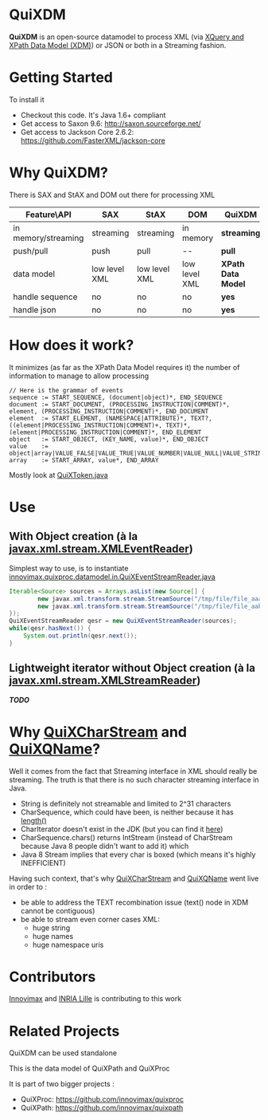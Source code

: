# QuiXDM
**QuiXDM** is an open-source datamodel to process XML (via [XQuery and XPath Data Model (XDM)](http://www.w3.org/TR/xpath-datamodel/)) or JSON or both in a Streaming fashion.

# Getting Started

To install it
*  Checkout this code. It's Java 1.6+ compliant
*  Get access to Saxon 9.6: http://saxon.sourceforge.net/
*  Get access to Jackson Core 2.6.2: https://github.com/FasterXML/jackson-core 

# Why QuiXDM?
There is SAX and StAX and DOM out there for processing XML

 Feature\API | SAX | StAX | DOM | **QuiXDM**
------|-----|------|-----|-------
in memory/streaming | streaming | streaming | in memory | **streaming**
push/pull | push | pull | -- | **pull**
data model | low level XML | low level XML | low level XML | **XPath Data Model**
handle sequence | no | no | no | **yes**
handle json | no | no | no | **yes**

# How does it work?
It minimizes (as far as the XPath Data Model requires it) the number of information to manage to allow processing
```ANTLR
// Here is the grammar of events
sequence := START_SEQUENCE, (document|object)*, END_SEQUENCE
document := START_DOCUMENT, (PROCESSING_INSTRUCTION|COMMENT)*, element, (PROCESSING_INSTRUCTION|COMMENT)*, END_DOCUMENT
element  := START_ELEMENT, (NAMESPACE|ATTRIBUTE)*, TEXT?, ((element|PROCESSING_INSTRUCTION|COMMENT)+, TEXT)*, (element|PROCESSING_INSTRUCTION|COMMENT)*, END_ELEMENT
object   := START_OBJECT, (KEY_NAME, value)*, END_OBJECT
value    := object|array|VALUE_FALSE|VALUE_TRUE|VALUE_NUMBER|VALUE_NULL|VALUE_STRING
array    := START_ARRAY, value*, END_ARRAY
```
Mostly look at [QuiXToken.java](https://github.com/innovimax/quixdm/blob/master/main/innovimax/quixproc/datamodel/QuiXToken.java)

# Use
## With Object creation (à la [javax.xml.stream.XMLEventReader](https://docs.oracle.com/javase/8/docs/api/index.html?javax/xml/stream/XMLEventReader.html))
Simplest way to use, is to instantiate [innovimax.quixproc.datamodel.in.QuiXEventStreamReader.java](https://github.com/innovimax/quixdm/blob/master/main/innovimax/quixproc/datamodel/in/QuiXEventStreamReader.java)
```java
Iterable<Source> sources = Arrays.asList(new Source[] {
		new javax.xml.transform.stream.StreamSource("/tmp/file/file_aaa.xml"),	
		new javax.xml.transform.stream.StreamSource("/tmp/file/file_aab.xml")	
});
QuiXEventStreamReader qesr = new QuiXEventStreamReader(sources);
while(qesr.hasNext()) {
	System.out.println(qesr.next());
}
```
## Lightweight iterator without Object creation (à la [javax.xml.stream.XMLStreamReader](https://docs.oracle.com/javase/8/docs/api/index.html?javax/xml/stream/XMLStreamReader.html))
***TODO***



# Why [QuiXCharStream](https://github.com/innovimax/QuiXDM/blob/master/main/innovimax/quixproc/datamodel/QuiXCharStream.java) and [QuiXQName](https://github.com/innovimax/QuiXDM/blob/master/main/innovimax/quixproc/datamodel/QuiXQName.java)?
Well it comes from the fact that Streaming interface in XML should really be streaming.
The truth is that there is no such character streaming interface in Java.
 * String is definitely not streamable and limited to 2^31 characters
 * CharSequence, which could have been, is neither because it has [length()](http://docs.oracle.com/javase/8/docs/api/java/lang/CharSequence.html#length--)
 * CharIterator doesn't exist in the JDK (but you can find it [here](http://fastutil.di.unimi.it/docs/it/unimi/dsi/fastutil/chars/CharIterator.html))
 * CharSequence.chars() returns IntStream (instead of CharStream because Java 8 people didn't want to add it) which 
 * Java 8 Stream<Char> implies that every char is boxed (which means it's highly INEFFICIENT)
 
Having such context, that's why [QuiXCharStream](https://github.com/innovimax/QuiXDM/blob/master/main/innovimax/quixproc/datamodel/QuiXCharStream.java) and [QuiXQName](https://github.com/innovimax/QuiXDM/blob/master/main/innovimax/quixproc/datamodel/QuiXQName.java) went live in order to :
 * be able to address the TEXT recombination issue (text() node in XDM cannot be contiguous)
 * be able to stream even corner cases XML:
   * huge string
   * huge names
   * huge namespace uris

# Contributors
[Innovimax](http://innovimax.fr) and [INRIA Lille](http://www.inria.fr/centre/lille) is contributing to this work
# Related Projects
QuiXDM can be used standalone

This is the data model of QuiXPath and QuiXProc

It is part of two bigger projects :

*  QuiXProc: https://github.com/innovimax/quixproc
*  QuiXPath: https://github.com/innovimax/quixpath

